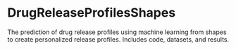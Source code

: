 # DrugReleaseProfilesShapes
The prediction of drug release profiles using machine learning from shapes to create personalized release profiles. Includes code, datasets, and results. 
